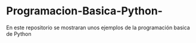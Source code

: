 # Programacion-Basica-Python-
En este repositorio se mostraran unos ejemplos de la programación basica de Python
